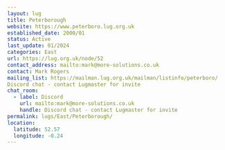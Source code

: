 ```yaml
---
layout: lug
title: Peterborough
website: https://www.peterboro.lug.org.uk
established_date: 2000/01
status: Active
last_update: 01/2024
categories: East
url: https://lug.org.uk/node/52
contact_address: mailto:mark@more-solutions.co.uk
contact: Mark Rogers
mailing_list: https://mailman.lug.org.uk/mailman/listinfo/peterboro/
Discord chat - contact Lugmaster for invite
chat_room:
  - label: Discord
    url: mailto:mark@more-solutions.co.uk
    handle: Discord chat - contact Lugmaster for invite
permalink: lugs/East/Peterborough/
location:
  latitude: 52.57
  longitude: -0.24
---
```

